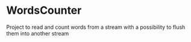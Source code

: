 # WordsCounter

Project to read and count words from a stream with a possibility to flush them into another stream
